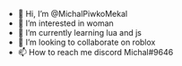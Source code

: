- 👋 Hi, I’m @MichalPiwkoMekal
- 👀 I’m interested in woman
- 🌱 I’m currently learning lua and js
- 💞️ I’m looking to collaborate on roblox
- 📫 How to reach me discord Michal#9646

<!---
MichalPiwkoMekal/MichalPiwkoMekal is a ✨ special ✨ repository because its `README.md` (this file) appears on your GitHub profile.
You can click the Preview link to take a look at your changes.
--->
